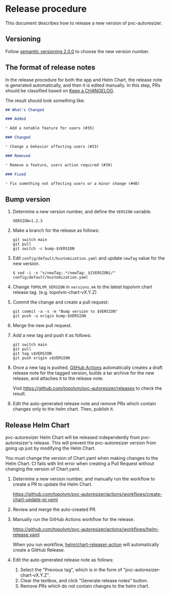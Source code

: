 Release procedure
=================

This document describes how to release a new version of pvc-autoresizer.

Versioning
----------

Follow [semantic versioning 2.0.0][semver] to choose the new version number.

The format of release notes
---------------------------

In the release procedure for both the app and Helm Chart, the release note is generated automatically,
and then it is edited manually. In this step, PRs should be classified based on [Keep a CHANGELOG](https://keepachangelog.com/en/1.1.0/).

The result should look something like:

```markdown
## What's Changed

### Added

* Add a notable feature for users (#35)

### Changed

* Change a behavior affecting users (#33)

### Removed

* Remove a feature, users action required (#39)

### Fixed

* Fix something not affecting users or a minor change (#40)
```

Bump version
------------

1. Determine a new version number, and define the `VERSION` variable.

    ```console
    VERSION=1.2.3
    ```

2. Make a branch for the release as follows:

    ```console
    git switch main
    git pull
    git switch -c bump-$VERSION
    ```

3. Edit `config/default/kustomization.yaml` and update `newTag` value for the new version.

    ```console
    $ sed -i -s "s/newTag:.*/newTag: ${VERSION}/" config/default/kustomization.yaml
    ```

4. Change `TOPOLVM_VERSION` in `versions.mk` to the latest topolvm chart release tag. (e.g. topolvm-chart-vX.Y.Z)
5. Commit the change and create a pull request:

    ```console
    git commit -a -s -m "Bump version to $VERSION"
    git push -u origin bump-$VERSION
    ```

6. Merge the new pull request.
7. Add a new tag and push it as follows:

    ```console
    git switch main
    git pull
    git tag v$VERSION
    git push origin v$VERSION
    ```

8. Once a new tag is pushed, [GitHub Actions][] automatically
   creates a draft release note for the tagged version,
   builds a tar archive for the new release,
   and attaches it to the release note.
   
   Visit https://github.com/topolvm/pvc-autoresizer/releases to check
   the result. 

9. Edit the auto-generated release note
   and remove PRs which contain changes only to the helm chart.
   Then, publish it.

Release Helm Chart
-----------------

pvc-autoresizer Helm Chart will be released independently from pvc-autoresizer's release.
This will prevent the pvc-autoresizer version from going up just by modifying the Helm Chart.

You must change the version of Chart.yaml when making changes to the Helm Chart. CI fails with lint error when creating a Pull Request without changing the version of Chart.yaml.

1. Determine a new version number, and manually run the workflow to create a PR to update the Helm Chart.

   https://github.com/topolvm/pvc-autoresizer/actions/workflows/create-chart-update-pr.yaml

2. Review and merge the auto-created PR.

3. Manually run the GitHub Actions workflow for the release.

   https://github.com/topolvm/pvc-autoresizer/actions/workflows/helm-release.yaml

   When you run workflow, [helm/chart-releaser-action](https://github.com/helm/chart-releaser-action) will automatically create a GitHub Release.

4. Edit the auto-generated release note as follows:
   1. Select the "Previous tag", which is in the form of "pvc-autoresizer-chart-vX.Y.Z".
   2. Clear the textbox, and click "Generate release notes" button.
   3. Remove PRs which do not contain changes to the helm chart.

[semver]: https://semver.org/spec/v2.0.0.html
[example]: https://github.com/cybozu-go/etcdpasswd/commit/77d95384ac6c97e7f48281eaf23cb94f68867f79
[GitHub Actions]: https://github.com/topolvm/pvc-autoresizer/actions
